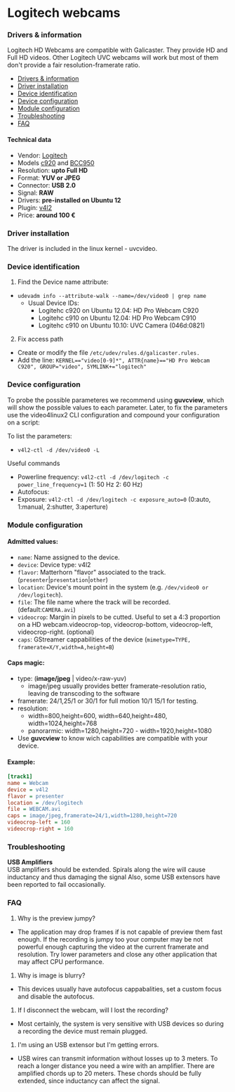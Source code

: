 
Logitech webcams
================

### Drivers & information
Logitech HD Webcams are compatible with Galicaster. They provide HD and Full HD videos. Other Logitech UVC webcams will work but most of them don't provide a fair resolution-framerate ratio.

* [Drivers & information]()
* [Driver installation]()
* [Device identification]()
* [Device configuration]()
* [Module configuration]()
* [Troubleshooting]()
* [FAQ]()

#### Technical data
* Vendor: [Logitech]()
* Models [c920]() and [BCC950]()
* Resolution: **upto Full HD**
* Format: **YUV or JPEG**
* Connector: **USB 2.0**
* Signal: **RAW**
* Drivers: **pre-installed on Ubuntu 12**
* Plugin: [v4l2]()
* Price: **around 100 €**


### Driver installation
The driver is included in the linux kernel - uvcvideo.

### Device identification
1. Find the Device name attribute:
  * `udevadm info --attribute-walk --name=/dev/video0 | grep name`
    * Usual Device IDs:
      * Logitehc c920 on Ubuntu 12.04: HD Pro Webcam C920
      * Logitehc c910 on Ubuntu 12.04: HD Pro Webcam C910
      * Logitehc c910 on Ubuntu 10.10: UVC Camera (046d:0821)

2. Fix access path
  * Create or modify the file `/etc/udev/rules.d/galicaster.rules.`
  * Add the line: `KERNEL=="video[0-9]*", ATTR{name}=="HD Pro Webcam C920", GROUP="video", SYMLINK+="logitech"`

### Device configuration
To probe the possible parameteres we recommend using **guvcview**, which will show the possible values to each parameter.
Later, to fix the parameters use the video4linux2 CLI configuration and compound your configuration on a script:

To list the parameters:

* `v4l2-ctl -d /dev/video0 -L`

Useful commands

  * Powerline frequency: `v4l2-ctl -d /dev/logitech -c power_line_frequency=1` (1: 50 Hz 2: 60 Hz)
  * Autofocus:
  * Exposure: `v4l2-ctl -d /dev/logitech -c exposure_auto=0` (0:auto, 1:manual, 2:shutter, 3:aperture)

### Module configuration
#### Admitted values:
* `name`: Name assigned to the device.
* `device`: Device type: v4l2
* `flavor`: Matterhorn "flavor" associated to the track. (`presenter`|`presentation`|`other`)
* `location`: Device's mount point in the system (e.g. `/dev/video0 or /dev/logitech`).
* `file`: The file name where the track will be recorded. (default:`CAMERA.avi`)
* `videocrop`: Margin in pixels to be cutted. Useful to set a 4:3 proportion on a HD webcam.videocrop-top, videocrop-bottom, videocrop-left, videocrop-right. (optional)
* `caps`: GStreamer cappabilities of the device (`mimetype=TYPE, framerate=X/Y,width=A,height=B`)

#### Caps magic:
* type: (**image/jpeg** | video/x-raw-yuv)
  * image/jpeg usually provides better framerate-resolution ratio, leaving de transcoding to the software
* framerate: 24/1,25/1 or 30/1 for full motion 10/1 15/1 for testing.
* resolution:
  * width=800,height=600, width=640,height=480, width=1024,height=768
  * panorarmic: width=1280,height=720 - width=1920,height=1080
* Use **guvcview** to know wich capabilities are compatible with your device.

#### Example:
```ini
[track1]
name = Webcam
device = v4l2
flavor = presenter
location = /dev/logitech
file = WEBCAM.avi
caps = image/jpeg,framerate=24/1,width=1280,height=720
videocrop-left = 160
videocrop-right = 160
```

### Troubleshooting
**USB Amplifiers**  
USB amplifiers should be extended. Spirals along the wire will cause inductancy and thus damaging the signal
Also, some USB extensors have been reported to fail occasionally.

### FAQ
1. Why is the preview jumpy?
  * The application may drop frames if is not capable of preview them fast enough. If the recording is jumpy too your computer may be not powerful enough capturing the video at the current framerate and resolution. Try lower parameters and close any other application that may affect CPU performance.
1. Why is image is blurry?
  * This devices usually have autofocus cappabalities, set a custom focus and disable the autofocus.
1. If I disconnect the webcam, will I lost the recording?
  * Most certainly, the system is very sensitive with USB devices so during a recording the device must remain plugged.
1. I'm using an USB extensor but I'm getting errors.
  * USB wires can transmit information without losses up to 3 meters. To reach a longer distance you need a wire with an amplifier. There are amplified chords up to 20 meters. These chords should be fully extended, since inductancy can affect the signal.
